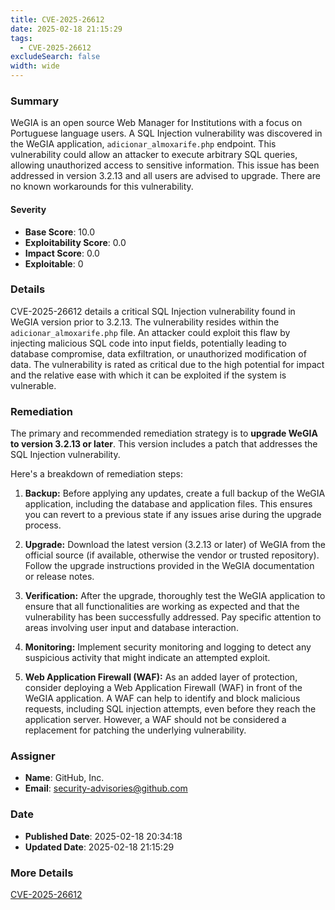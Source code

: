```yaml
---
title: CVE-2025-26612
date: 2025-02-18 21:15:29
tags:
  - CVE-2025-26612
excludeSearch: false
width: wide
---
```


### Summary
WeGIA is an open source Web Manager for Institutions with a focus on Portuguese language users. A SQL Injection vulnerability was discovered in the WeGIA application, `adicionar_almoxarife.php` endpoint. This vulnerability could allow an attacker to execute arbitrary SQL queries, allowing unauthorized access to sensitive information. This issue has been addressed in version 3.2.13 and all users are advised to upgrade. There are no known workarounds for this vulnerability.

#### Severity
- **Base Score**: 10.0
- **Exploitability Score**: 0.0
- **Impact Score**: 0.0
- **Exploitable**: 0

### Details 
CVE-2025-26612 details a critical SQL Injection vulnerability found in WeGIA version prior to 3.2.13. The vulnerability resides within the `adicionar_almoxarife.php` file. An attacker could exploit this flaw by injecting malicious SQL code into input fields, potentially leading to database compromise, data exfiltration, or unauthorized modification of data. The vulnerability is rated as critical due to the high potential for impact and the relative ease with which it can be exploited if the system is vulnerable.

### Remediation
The primary and recommended remediation strategy is to **upgrade WeGIA to version 3.2.13 or later**. This version includes a patch that addresses the SQL Injection vulnerability.

Here's a breakdown of remediation steps:

1.  **Backup:** Before applying any updates, create a full backup of the WeGIA application, including the database and application files. This ensures you can revert to a previous state if any issues arise during the upgrade process.

2.  **Upgrade:** Download the latest version (3.2.13 or later) of WeGIA from the official source (if available, otherwise the vendor or trusted repository). Follow the upgrade instructions provided in the WeGIA documentation or release notes.

3.  **Verification:** After the upgrade, thoroughly test the WeGIA application to ensure that all functionalities are working as expected and that the vulnerability has been successfully addressed. Pay specific attention to areas involving user input and database interaction.

4.  **Monitoring:** Implement security monitoring and logging to detect any suspicious activity that might indicate an attempted exploit.

5.  **Web Application Firewall (WAF):** As an added layer of protection, consider deploying a Web Application Firewall (WAF) in front of the WeGIA application. A WAF can help to identify and block malicious requests, including SQL injection attempts, even before they reach the application server. However, a WAF should not be considered a replacement for patching the underlying vulnerability.

### Assigner
- **Name**: GitHub, Inc.
- **Email**: security-advisories@github.com

### Date
- **Published Date**: 2025-02-18 20:34:18
- **Updated Date**: 2025-02-18 21:15:29

### More Details
[CVE-2025-26612](https://www.cvedetails.com/cve/CVE-2025-26612)